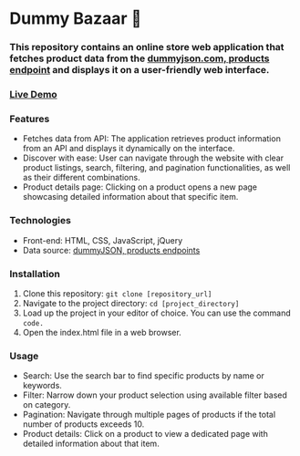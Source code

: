 # Dummy Bazaar :handbag:

### This repository contains an online store web application that fetches product data from the [dummyjson.com, products endpoint](https://dummyjson.com/products) and displays it on a user-friendly web interface.

### <a href="https://mammadmammadov.github.io/Web-1_Fall-2023_Assignment-2)" target="_blank">Live Demo</a>

### Features
- Fetches data from API: The application retrieves product information from an API and displays it dynamically on the interface.
- Discover with ease: User can navigate through the website with clear product listings, search, filtering, and pagination functionalities, as well as their different combinations.
- Product details page: Clicking on a product opens a new page showcasing detailed information about that specific item.

### Technologies
- Front-end: HTML, CSS, JavaScript, jQuery
- Data source: [dummyJSON, products endpoints](https://dummyjson.com/products)

### Installation

1. Clone this repository: `git clone [repository_url]`
2. Navigate to the project directory: `cd [project_directory]`
3. Load up the project in your editor of choice. You can use the command `code. `
4. Open the index.html file in a web browser.

### Usage
- Search: Use the search bar to find specific products by name or keywords.
- Filter: Narrow down your product selection using available filter based on category.
- Pagination: Navigate through multiple pages of products if the total number of products exceeds 10.
- Product details: Click on a product to view a dedicated page with detailed information about that item.


